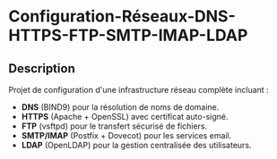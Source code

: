 # Configuration-Réseaux-DNS-HTTPS-FTP-SMTP-IMAP-LDAP

##  Description  
Projet de configuration d'une infrastructure réseau complète incluant :  
- **DNS** (BIND9) pour la résolution de noms de domaine.  
- **HTTPS** (Apache + OpenSSL) avec certificat auto-signé.  
- **FTP** (vsftpd) pour le transfert sécurisé de fichiers.  
- **SMTP/IMAP** (Postfix + Dovecot) pour les services email.  
- **LDAP** (OpenLDAP) pour la gestion centralisée des utilisateurs.  

